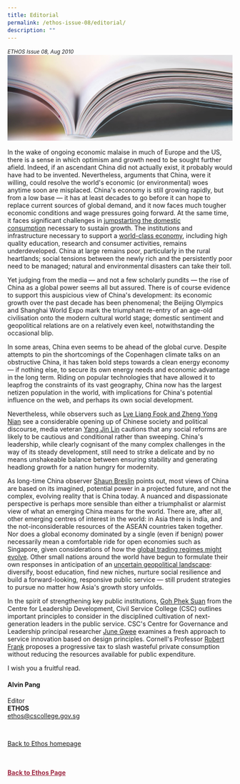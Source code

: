 ```yaml
---
title: Editorial
permalink: /ethos-issue-08/editorial/
description: ""
---
```

<style>

.back a
{
	color: #9f2943;
	font-weight: bold;
}

#banner img
{
	width:100%;
}
	
.author
{
border-bottom: 1px solid black;
margin-top:40px;
padding-bottom:30px;
border-top: 1px solid black;	

}

.author p {
	font-size: 0.9em;
	line-height:24px !important;
	}	

.break
{
   border-top: 1px solid  black;
   border-bottom: 1px solid black;
	 padding:20px;
	text-align:center;
	margin-top:50px;
}
	
.break1
{
font-family: Georgia;
	font-size:20px;
	font-style: italic;
	font-weight: bold;
}

.boxheader {
	color: white !important;
	}	

.containerbox {
	background-color: #eceedb;
	border-radius: 10px;
	padding: 5%;
	margin-top: 5%;
	
	}	

li {
	font-size: 15px !important;
	
	}	

</style>

<em><small>ETHOS Issue 08, Aug 2010</small></em>
<img src="/images/Landing_Banner_Images/knowledge_editorial_banner_01.jpg">



<p>In the wake of ongoing economic malaise in much of Europe and the US, there is a sense in which optimism and growth need to be sought further afield. Indeed, if an ascendant China did not actually exist, it probably would have had to be invented. Nevertheless, arguments that China, were it willing, could resolve the world's economic (or environmental) woes anytime soon are misplaced. China's economy is still growing rapidly, but from a low base — it has at least decades to go before it can hope to replace current sources of global demand, and it now faces much tougher economic conditions and wage pressures going forward. At the same time, it faces significant challenges in <a href="/ethos-issue-08/opinion-chinas-consumption-challenge/">jumpstarting the domestic consumption</a>&nbsp;necessary to sustain growth. The institutions and infrastructure necessary to support a <a href="/ethos-issue-08/opinion-is-china-catching-up-with-the-us/">world-class economy</a>, including high quality education, research and consumer activities, remains underdeveloped. China at large remains poor, particularly in the rural heartlands; social tensions between the newly rich and the persistently poor need to be managed; natural and environmental disasters can take their toll.</p>

<p>
Yet judging from the media — and not a few scholarly pundits — the rise of China as a global power seems all but assured. There is of course evidence to support this auspicious view of China's development: its economic growth over the past decade has been phenomenal; the Beijing Olympics and Shanghai World Expo mark the triumphant re-entry of an age-old civilisation onto the modern cultural world stage; domestic sentiment and geopolitical relations are on a relatively even keel, notwithstanding the occasional blip.</p>

<p>
In some areas, China even seems to be ahead of the global curve. Despite attempts to pin the shortcomings of the Copenhagen climate talks on an obstructive China, it has taken bold steps towards a clean energy economy — if nothing else, to secure its own energy needs and economic advantage in the long term. Riding on popular technologies that have allowed it to leapfrog the constraints of its vast geography, China now has the largest netizen population in the world, with implications for China's potential influence on the web, and perhaps its own social development.</p>

<p>
Nevertheless, while observers such as <a href="/ethos-issue-08/opinion-chinas-more-open-society-and-the-dynamics-of-political-change/">Lye Liang Fook and Zheng Yong Nian</a>&nbsp;see a considerable opening up of Chinese society and political discourse, media veteran <a href="/ethos-issue-08/china-in-transition/">Yang Jin Lin</a>&nbsp;cautions that any social reforms are likely to be cautious and conditional rather than sweeping. China's leadership, while clearly cognisant of the many complex challenges in the way of its steady development, still need to strike a delicate and by no means unshakeable balance between ensuring stability and generating headlong growth for a nation hungry for modernity.</p>

<p>
As long-time China observer <a href="china-engages-asia-the-soft-notion-of-china%27s-soft-power.html">Shaun Breslin</a>&nbsp;points out, most views of China are based on its imagined, potential power in a projected future, and not the complex, evolving reality that is China today. A nuanced and dispassionate perspective is perhaps more sensible than either a triumphalist or alarmist view of what an emerging China means for the world. There are, after all, other emerging centres of interest in the world: in Asia there is India, and the not-inconsiderable resources of the ASEAN countries taken together. Nor does a global economy dominated by a single (even if benign) power necessarily mean a comfortable ride for open economies such as Singapore, given considerations of how the <a href="the-future-of-global-trading-regimes-three-scenarios.html">global trading regimes might evolve</a>. Other small nations around the world have begun to formulate their own responses in anticipation of an <a href="gearing-up-for-a-multi-polar-world.html">uncertain geopolitical landscape</a>: diversify, boost education, find new niches, nurture social resilience and build a forward-looking, responsive public service — still prudent strategies to pursue no matter how Asia's growth story unfolds.</p>

<p>
In the spirit of strengthening key public institutions, <a href="developing-public-sector-leaders.html">Goh Phek Suan</a>&nbsp;from the Centre for Leadership Development, Civil Service College (CSC) outlines important principles to consider in the disciplined cultivation of next-generation leaders in the public service. CSC's Centre for Governance and Leadership principal researcher <a href="redesigning-the-service-experience.html">June Gwee</a>&nbsp;examines a fresh approach to service innovation based on design principles. Cornell's Professor <a href="../using-the-tax-system-to-create-new-resources-out-of-thin-air.html">Robert Frank</a>&nbsp;proposes a progressive tax to slash wasteful private consumption without reducing the resources available for public expenditure.</p>

<p>
I wish you a fruitful read.</p>

<h4>Alvin Pang</h4>

<p>Editor
<br>
<strong>ETHOS</strong>
<br>
<a href="mailto:ethos@cscollege.gov.sg">ethos@cscollege.gov.sg</a></p>

<br>

<p><a href="../../ethos.html">Back to Ethos homepage</a></p>





<br>
<br>	
<div class="back">
<a href="/ethos/">Back to Ethos Page</a>	
</div>